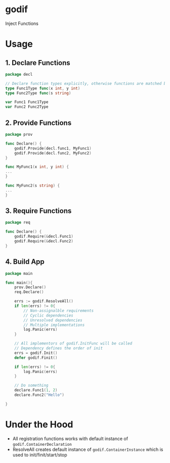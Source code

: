 # godif

Inject Functions

# Usage

## 1. Declare Functions

```go
package decl

// Declare function types explicitly, otherwise functions are matched by signature
type Func1Type func(x int, y int)
type Func2Type func(s string)

var Func1 Func1Type
var Func2 Func2Type
```

## 2. Provide Functions

```go
package prov

func Declare() {
    godif.Provide(decl.func1, MyFunc1)
    godif.Provide(decl.func2, MyFunc2)
}

func MyFunc1(x int, y int) {
...
}

func MyFunc2(s string) {
...
}

```

## 3. Require Functions

```go
package req

func Declare() {
    godif.Require(&decl.Func1)
    godif.Require(&decl.Func2)
}
```

## 4. Build App

```go
package main

func main(){
    prov.Declare()
    req.Declare()

    errs := godif.ResolveAll()
    if len(errs) != 0{
        // Non-assignalble requirements
        // Cyclic dependencies
        // Unresolved dependencies
        // Multiple implementations
        log.Panic(errs)
    }

    // All implementors of godif.InitFunc will be called
    // Dependency defines the order of init
    errs = godif.Init()
    defer godif.Finit()

    if len(errs) != 0{
        log.Panic(errs)
    } 

    // Do something
    declare.Func1(1, 2)
    declare.Func2("Hello")

}

```
# Under the Hood

- All registration functions works with default instance of `godif.ContainerDeclaration`
- ResolveAll creates default instance of `godif.ContainerInstance` which is used to init/finit/start/stop